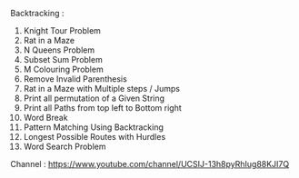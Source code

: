 Backtracking : 

1.	Knight Tour Problem
2.	Rat in a Maze
3.	N Queens Problem 
4.	Subset Sum Problem 
5.	M Colouring Problem 
6.	Remove Invalid Parenthesis
7.	Rat in a Maze with Multiple steps / Jumps 
8.	Print all permutation of a Given String 
9.	Print all Paths from top left to Bottom right 
10.	Word Break
11.	Pattern Matching Using Backtracking 
12.	Longest Possible Routes with Hurdles 
13.	Word Search Problem


Channel : https://www.youtube.com/channel/UCSIJ-13h8pyRhIug88KJI7Q
